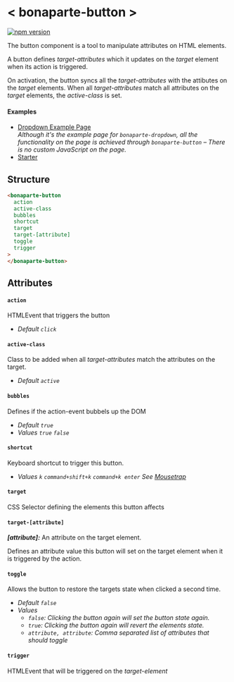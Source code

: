 # < bonaparte-button >

[![npm version](https://badge.fury.io/js/bonaparte-button.svg)](http://badge.fury.io/js/bonaparte-button)

The button component is a tool to manipulate attributes on HTML elements.

A button defines _target-attributes_ which it updates on the _target_ element when its action is triggered.

On activation, the button syncs all the _target-attributes_ with the attibutes on the _target_ elements. When all _target-attributes_ match all attributes on the _target_ elements, the *active-class* is set.

#### Examples

- [Dropdown Example Page](http://bonaparte.github.io/bonaparte-dropdown/examples/index.html)<br>_Although it's the example page for `bonaparte-dropdown`, all the functionality on the page is achieved through `bonaparte-button` – There is no custom JavaScript on the page._
- [Starter](http://bonaparte.github.io/starter-vanilla)


## Structure

```html
<bonaparte-button
  action
  active-class
  bubbles
  shortcut
  target
  target-[attribute]
  toggle
  trigger
>
</bonaparte-button>
```
## Attributes

#### `action`
HTMLEvent that triggers the button<br>
- _Default `click`_

#### `active-class`
Class to be added when all _target-attributes_ match the attributes on the target.
- _Default `active`_

#### `bubbles`
Defines if the action-event bubbels up the DOM
- _Default `true`_
- _Values `true` `false`_

#### `shortcut`
Keyboard shortcut to trigger this button.
- _Values `k` `command+shift+k` `command+k enter` See [Mousetrap](https://craig.is/killing/mice)_

#### `target`
CSS Selector defining the elements this button affects

#### `target-[attribute]`
___[attribute]:___ An attribute on the target element.

Defines an attribute value this button will set on the target element when it is triggered by the action.

#### `toggle`
Allows the button to restore the targets state when clicked a second time.
- _Default `false`_
- _Values_
  - _`false`: Clicking the button again will set the button state again._
  - _`true`: Clicking the button again will revert the elements state._
  - _`attribute, attribute`: Comma separated list of attributes that should toggle_

#### `trigger`
HTMLEvent that will be triggered on the _target-element_
